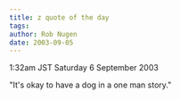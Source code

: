 ```yaml
---
title: z quote of the day
tags: 
author: Rob Nugen
date: 2003-09-05
---
```


<p class=date>1:32am JST Saturday 6 September 2003</p>

<p>"It's okay to have a dog in a one man story."</p>
